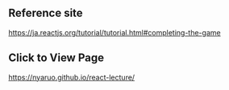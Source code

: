 ## Reference site
https://ja.reactjs.org/tutorial/tutorial.html#completing-the-game

## Click to View Page
https://nyaruo.github.io/react-lecture/
